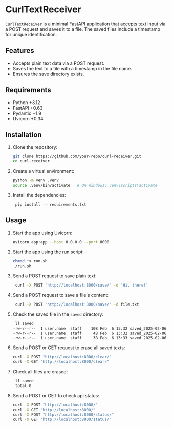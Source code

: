 # CurlTextReceiver

`CurlTextReceiver` is a minimal FastAPI application that accepts text input via a POST request and saves it to a file. The saved files include a timestamp for unique identification.

## Features
- Accepts plain text data via a POST request.
- Saves the text to a file with a timestamp in the file name.
- Ensures the save directory exists.

## Requirements
- Python +3.12
- FastAPI +0.63
- Pydantic +1.9
- Uvicorn +0.34

## Installation

1. Clone the repository:
   ```bash
   git clone https://github.com/your-repo/curl-receiver.git
   cd curl-receiver
    ```
   
2. Create a virtual environment:
   ```bash
   python -m venv .venv
   source .venv/bin/activate   # On Windows: venv\Scripts\activate
   ```
   
3. Install the dependencies:
   ```bash
    pip install -r requirements.txt
    ```

## Usage

1. Start the app using Uvicorn:
   ```bash
   uvicorn app:app --host 0.0.0.0 --port 8000
   ```
   
2. Start the app using the run script:
   ```bash
   chmod +x run.sh
   ./run.sh
   ```

3. Send a POST request to save plain text:
   ```bash
    curl -X POST "http://localhost:8000/save/" -d 'Hi, there!'
    ```
   
4. Send a POST request to save a file's content:
   ```bash
    curl -X POST "http://localhost:8000/save/" -d file.txt
    ```
   
5. Check the saved file in the `saved` directory:
   ```bash
    ll saved
   -rw-r--r--  1 user.name  staff    10B Feb  6 13:32 saved_2025-02-06_13-32-36.txt
   -rw-r--r--  1 user.name  staff     4B Feb  6 13:32 saved_2025-02-06_13-32-42.txt
   -rw-r--r--  1 user.name  staff     3B Feb  6 13:33 saved_2025-02-06_13-33-29.txt
    ```

6. Send a POST or GET request to erase all saved texts:
   ```bash
   curl -X POST "http://localhost:8000/clear/"
   curl -X GET "http://localhost:8000/clear/"
   ```
   
7. Check all files are erased:
   ```bash
    ll saved
    total 0
    ```
   
8. Send a POST or GET to check api status:
   ```bash
   curl -X POST "http://localhost:8000/"
   curl -X GET "http://localhost:8000/"
   curl -X POST "http://localhost:8000/status/"
   curl -X GET "http://localhost:8000/status/"
   ```
   